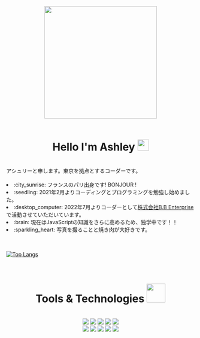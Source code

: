 <div id="header" align="center">
  <img src="https://avatars.githubusercontent.com/u/78886716?v=4" width="300" />
</div>
<br />
<div id="greeting" align="center">
  <h1>
    Hello I'm Ashley
    <img src="https://media.giphy.com/media/hvRJCLFzcasrR4ia7z/giphy.gif" width="30"/>
  </h1>
</div>
<br />
<div id="about">
    アシュリーと申します。東京を拠点とするコーダーです。
</div>
<br />
<div>
  <li> :city_sunrise: フランスのパリ出身です! BONJOUR !</li>
   <li> :seedling: 2021年2月よりコーディングとプログラミングを勉強し始めました。</li>
   <li> :desktop_computer: 2022年7月よりコーダーとして<a href="https://bbenterprise.jp/" target="_blank">株式会社B.B Enterprise</a>で活動させていただいています。</li>
   <li> :brain: 現在はJavaScriptの知識をさらに高めるため、独学中です！！</li>
   <li> :sparkling_heart: 写真を撮ることと焼き肉が大好きです。</li>
   

<br />
<br />

[![Top Langs](https://github-readme-stats.vercel.app/api/top-langs/?username=ashley-bbe&layout=compact&theme=onedark)](https://github.com/ashley-bbe/github-readme-stats)

<br/>

<div id="tools" align="center">
  <h1>
    Tools & Technologies
    <img src="https://media.giphy.com/media/cpAGF6uxLw93uuQNNJ/giphy.gif" width="50"/>
  </h1>
<br />
  <div>
      <img src="https://img.shields.io/badge/HTML5-ed7d5e?style=for-the-badge&logo=html5&logoColor=white" />
      <img src="https://img.shields.io/badge/CSS3-4ea0db?style=for-the-badge&logo=css3&logoColor=white" />
    <img src="https://img.shields.io/badge/Bootstrap-79629e?style=for-the-badge&logo=bootstrap&logoColor=white" />
    <img src="https://img.shields.io/badge/JavaScript-434441?style=for-the-badge&logo=javascript&logoColor=F7DF1E" />
    <img src="https://img.shields.io/badge/Python-fcde71?style=for-the-badge&logo=python&logoColor=blue" />
  </div>

  <div>
    <img src="https://img.shields.io/badge/GIT-ed6c55?style=for-the-badge&logo=git&logoColor=white" />
    <img src="https://img.shields.io/badge/VSCode-2694e2?style=for-the-badge&logo=visual%20studio%20code&logoColor=white" />
    <img src="https://img.shields.io/badge/Heroku-79629e?style=for-the-badge&logo=heroku&logoColor=white" />
    <img src="https://img.shields.io/badge/AdobeXD-6c1444?style=for-the-badge&logo=AdobeXD&logoColor=white" />
    <img src="https://img.shields.io/badge/Slack-666?style=for-the-badge&logo=Slack&logoColor=white" />
  </div>

</div>
